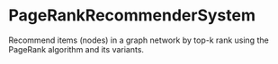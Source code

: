 # PageRankRecommenderSystem
Recommend items (nodes) in a graph network by top-k rank using the PageRank algorithm and its variants.
